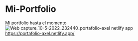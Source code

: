 # Mi-Portfolio
Mi portfolio hasta el momento
![Web capture_10-5-2022_232440_portafolio-axel netlify app](https://user-images.githubusercontent.com/72027859/167756391-f761b653-73f8-4ea7-9924-374840f655fe.jpeg)
https://portafolio-axel.netlify.app/
